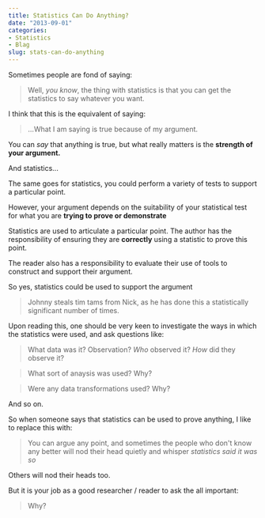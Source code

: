 ```yaml
---
title: Statistics Can Do Anything?
date: "2013-09-01"
categories:
- Statistics
- Blag
slug: stats-can-do-anything
---
```


Sometimes people are fond of saying:

> Well, _you know_, the thing with statistics is that you can get the statistics to say whatever you want.

I think that this is the equivalent of saying:

>...What I am saying is true because of my argument.

You can _say_ that anything is true, but what really matters is the **strength of your argument.**

And statistics...

The same goes for statistics, you could perform a variety of tests to support a particular point.

However, your argument depends on the suitability of your statistical test for what you are **trying to prove or demonstrate**

Statistics are used to articulate a particular point. The author has the responsibility of ensuring they are **correctly** using a statistic to prove this point.

The reader also has a responsibility to evaluate their use of tools to construct and support their argument.

So yes, statistics could be used to support the argument

> Johnny steals tim tams from Nick, as he has done this a statistically significant number of times.

Upon reading this, one should be very keen to investigate the ways in which the statistics were used, and ask questions like:

> What data was it? Observation? _Who_ observed it? _How_ did they observe it?

> What sort of anaysis was used? Why?

> Were any data transformations used? Why?

And so on. 

So when someone says that statistics can be used to prove anything, I like to replace this with:

> You can argue any point, and sometimes the people who don't know any better will nod their head quietly and whisper  _statistics said it was so_ 

Others will nod their heads too.

But it is your job as a good researcher / reader to ask the all important:

> Why?
